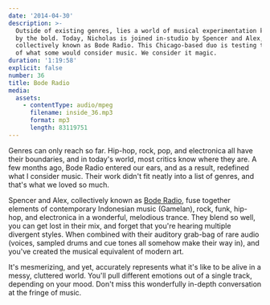 ```yaml
---
date: '2014-04-30'
description: >-
  Outside of existing genres, lies a world of musical experimentation known only
  by the bold. Today, Nicholas is joined in-studio by Spencer and Alex,
  collectively known as Bode Radio. This Chicago-based duo is testing the limits
  of what some would consider music. We consider it magic.
duration: '1:19:58'
explicit: false
number: 36
title: Bode Radio
media:
  assets:
    - contentType: audio/mpeg
      filename: inside_36.mp3
      format: mp3
      length: 83119751
---
```

Genres can only reach so far. Hip-hop, rock, pop, and electronica all have their boundaries, and in today's world, most critics know where they are. A few months ago, Bode Radio entered our ears, and as a result, redefined what I consider music. Their work didn't fit neatly into a list of genres, and that's what we loved so much.

Spencer and Alex, collectively known as [Bode Radio](https://www.facebook.com/BodeRadio), fuse together elements of contemporary Indonesian music (Gamelan), rock, funk, hip-hop, and electronica in a wonderful, melodious trance. They blend so well, you can get lost in their mix, and forget that you're hearing multiple divergent styles. When combined with their auditory grab-bag of rare audio (voices, sampled drums and cue tones all somehow make their way in), and you've created the musical equivalent of modern art.

It's mesmerizing, and yet, accurately represents what it's like to be alive in a messy, cluttered world. You'll pull different emotions out of a single track, depending on your mood. Don't miss this wonderfully in-depth conversation at the fringe of music.
